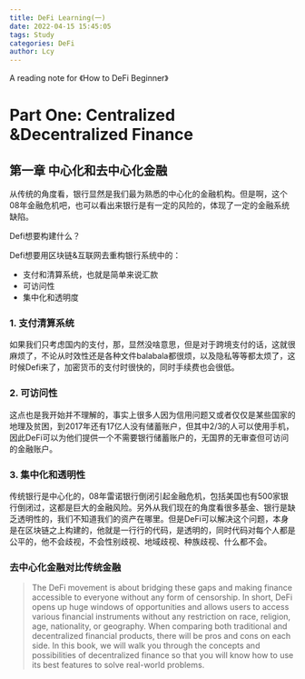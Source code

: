 ```yaml
---
title: DeFi Learning(一)
date: 2022-04-15 15:45:05
tags: Study
categories: DeFi
author: Lcy 
---
```


A reading note for 《How to DeFi Beginner》

# Part One: Centralized &Decentralized Finance

## 第一章 中心化和去中心化金融

从传统的角度看，银行显然是我们最为熟悉的中心化的金融机构。但是啊，这个08年金融危机吧，也可以看出来银行是有一定的风险的，体现了一定的金融系统缺陷。

Defi想要构建什么？

Defi想要用区块链&互联网去重构银行系统中的：

- 支付和清算系统，也就是简单来说汇款
- 可访问性
- 集中化和透明度

### 1. 支付清算系统

如果我们只考虑国内的支付，那，显然没啥意思，但是对于跨境支付的话，这就很麻烦了，不论从时效性还是各种文件balabala都很烦，以及隐私等等都太烦了，这时候Defi来了，加密货币的支付时很快的，同时手续费也会很低。

### 2. 可访问性

这点也是我开始并不理解的，事实上很多人因为信用问题又或者仅仅是某些国家的地理及贫困，到2017年还有17亿人没有储蓄账户，但其中2/3的人可以使用手机，因此DeFi可以为他们提供一个不需要银行储蓄账户的，无国界的无审查但可访问的金融账户。

### 3. 集中化和透明性

传统银行是中心化的，08年雷诺银行倒闭引起金融危机，包括美国也有500家银行倒闭过，这都是巨大的金融风险。另外从我们现在的角度看很多基金、银行是缺乏透明性的，我们不知道我们的资产在哪里。但是DeFi可以解决这个问题，本身是在区块链之上构建的，他就是一行行的代码，是透明的，同时代码对每个人都是公平的，他不会歧视，不会性别歧视、地域歧视、种族歧视、什么都不会。

### 去中心化金融对比传统金融

> The DeFi movement is about bridging these gaps and making finance accessible to  everyone without any form of censorship. In short, DeFi opens up huge windows of  opportunities and allows users to access various financial instruments without  any restriction on race, religion, age, nationality, or geography. When  comparing both traditional and decentralized financial products, there will be  pros and cons on each side. In this book, we will walk you through the concepts  and possibilities of decentralized finance so that you will know how to use its  best features to solve real-world problems.
